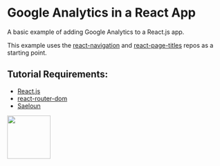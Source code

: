 # Google Analytics in a React App

A basic example of adding Google Analytics to a React.js app. 

This example uses the [react-navigation](https://github.com/codeadamca/react-navigation) and [react-page-titles](https://github.com/codeadamca/react-page-titles) repos as a starting point. 

## Tutorial Requirements:

* [React.js](https://reactjs.org/)
* [react-router-dom](https://www.npmjs.com/package/react-router-dom)
* [Saeloun](https://blog.saeloun.com/2022/02/17/how-to-integrate-react-app-with-google-analytics.html)

<a href="https://codeadam.ca">
<img src="https://codeadam.ca/images/code-block.png" width="100">
</a>
